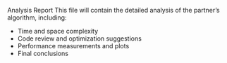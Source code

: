 Analysis Report
This file will contain the detailed analysis of the partner’s algorithm, including:
- Time and space complexity
- Code review and optimization suggestions
- Performance measurements and plots
- Final conclusions
